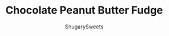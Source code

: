 ---
layout: ../../layouts/MarkdownPostLayout.astro
title: Chocolate Peanut Butter Fudge
author: ShugarySweets
pubDate: 2018-11-30
description: "A layer of creamy chocolate fudge swirled with a creamy peanut butter fudge layer is a treat no one will turn down! Make this classic Chocolate Peanut Butter fudge to enjoy with those you love."
image_url: https://www.shugarysweets.com/wp-content/uploads/2012/12/chocolate-peanut-butter-fudge-stacked.jpg
tags: ["Candy","American"]
calories: 81
protein: 1
carbohydrates: 12
fats: 4
fiber: 0
ingredients: ["4 cups granulated sugar","1 cup milk","1 cup unsalted butter","1 teaspoon vanilla extract","25 regular sized marshmallows","12 ounce milk chocolate morsels","12 ounce semi sweet chocolate morsels","2 ounce baking chocolate (unsweetened)","1 can (14 ounce) sweetened condensed milk","2 Tablespoons unsalted butter","1 bag (10 ounce) peanut butter morsels"]
serves: 120
time: "2 hours 25 minutes"
prepTime: "15 minutes"
instructions: ["In a large mixing bowl, add marshmallows, chocolate morsels (both kinds) and baking chocolate. Set aside.","In a large pot, bring to a boil the sugar, milk, and butter (over medium high heat). Stirring constantly, boil for 2 minutes. Remove from heat and add vanilla extract. Pour hot mixture over marshmallows and chocolate.","Using an electric mixer (or stand mixer), beat with whisk attachment until melted and smooth (may take several minutes).","Pour into a parchment paper lined 15x10x1 baking sheet.","In a small saucepan on medium heat, warm condensed milk with butter. Heat until butter is melted, add in peanut butter morsels. Whisk until melted and smooth, remove from heat.","Pour peanut butter over chocolate layer. Swirl top layer with a knife. Allow to set for 2 hours. Cut into bites and enjoy!"]
nutrition: ["81 calories","12 grams carbohydrates","6 milligrams cholesterol","4 grams fat","0 grams fiber","1 grams protein","2 grams saturated fat","6 milligrams sodium","11 grams sugar","0 grams trans fat","1 grams unsaturated fat"]
---